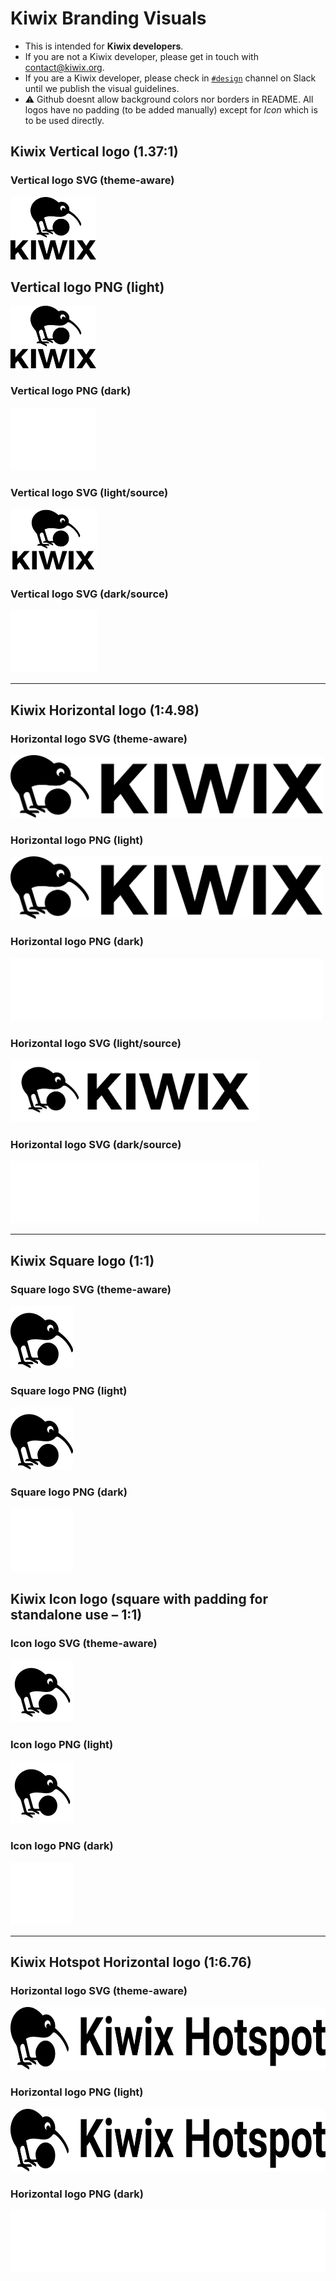 # Kiwix Branding Visuals

- This is intended for **Kiwix developers**.
- If you are not a Kiwix developer, please get in touch with [contact@kiwix.org](mailto:contact@kiwix.org)</a>.
- If you are a Kiwix developer, please check in [`#design`](https://kiwix.slack.com/) channel on Slack until we publish the visual guidelines.
- ⚠️ Github doesnt allow background colors nor borders in README. All logos have no padding (to be added manually) except for _Icon_ which is to be used directly.

## Kiwix Vertical logo (1.37:1)

### Vertical logo SVG (theme-aware)

<img height="100" src="https://github.com/kiwix/overview/blob/main/branding/kiwix/vertical-logo.svg?raw=true" />

## Vertical logo PNG (light)
<img height="100" src="https://github.com/kiwix/overview/blob/main/branding/kiwix/vertical-logo-light.png?raw=true" />

### Vertical logo PNG (dark)

<img height="100" src="https://github.com/kiwix/overview/blob/main/branding/kiwix/vertical-logo-dark.png?raw=true" />


### Vertical logo SVG (light/source)

<img height="100" src="https://github.com/kiwix/overview/blob/main/branding/kiwix/vertical-logo-light-source.svg?raw=true" />


### Vertical logo SVG (dark/source)

<img height="100" src="https://github.com/kiwix/overview/blob/main/branding/kiwix/vertical-logo-dark-source.svg?raw=true" />

<hr />

## Kiwix Horizontal logo (1:4.98)


### Horizontal logo SVG (theme-aware)

<img height="100" src="https://github.com/kiwix/overview/blob/main/branding/kiwix/horizontal-logo.svg?raw=true" />


### Horizontal logo PNG (light)

<img height="100" src="https://github.com/kiwix/overview/blob/main/branding/kiwix/horizontal-logo-light.png?raw=true" />

### Horizontal logo PNG (dark)

<img height="100" src="https://github.com/kiwix/overview/blob/main/branding/kiwix/horizontal-logo-dark.png?raw=true" />


### Horizontal logo SVG (light/source)

<img height="100" src="https://github.com/kiwix/overview/blob/main/branding/kiwix/horizontal-logo-light-source.svg?raw=true" />

### Horizontal logo SVG (dark/source)

<img height="100" src="https://github.com/kiwix/overview/blob/main/branding/kiwix/horizontal-logo-dark-source.svg?raw=true" />

<hr />

## Kiwix Square logo (1:1)


### Square logo SVG (theme-aware)

<img height="100" src="https://github.com/kiwix/overview/blob/main/branding/kiwix/square-logo.svg?raw=true" />


### Square logo PNG (light)

<img height="100" src="https://github.com/kiwix/overview/blob/main/branding/kiwix/square-logo-light.png?raw=true" />

### Square logo PNG (dark)

<img height="100" src="https://github.com/kiwix/overview/blob/main/branding/kiwix/square-logo-dark.png?raw=true" />


## Kiwix Icon logo (square with padding for standalone use – 1:1)


### Icon logo SVG (theme-aware)

<img height="100" src="https://github.com/kiwix/overview/blob/main/branding/kiwix/icon-logo.svg?raw=true" />


### Icon logo PNG (light)

<img height="100" src="https://github.com/kiwix/overview/blob/main/branding/kiwix/icon-logo-light.png?raw=true" />

### Icon logo PNG (dark)

<img height="100" src="https://github.com/kiwix/overview/blob/main/branding/kiwix/icon-logo-dark.png?raw=true" />

<hr />

## Kiwix Hotspot Horizontal logo (1:6.76)


### Horizontal logo SVG (theme-aware)

<img height="100" src="https://github.com/kiwix/overview/blob/main/branding/kiwix-hotspot/horizontal-logo.svg?raw=true" />


### Horizontal logo PNG (light)

<img height="100" src="https://github.com/kiwix/overview/blob/main/branding/kiwix-hotspot/horizontal-logo-light.png?raw=true" />

### Horizontal logo PNG (dark)

<img height="100" src="https://github.com/kiwix/overview/blob/main/branding/kiwix-hotspot/horizontal-logo-dark.png?raw=true" />
